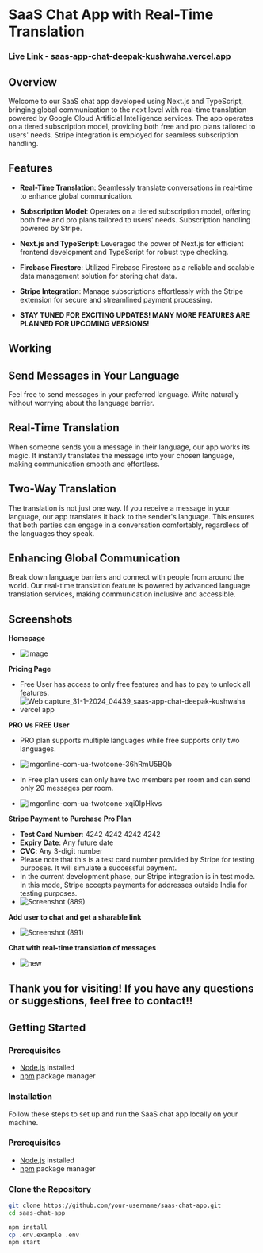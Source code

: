 # SaaS Chat App with Real-Time Translation
### Live Link - [saas-app-chat-deepak-kushwaha.vercel.app](https://saas-app-chat-deepak-kushwaha.vercel.app/)

## Overview

Welcome to our SaaS chat app developed using Next.js and TypeScript, bringing global communication to the next level with real-time translation powered by Google Cloud Artificial Intelligence services. The app operates on a tiered subscription model, providing both free and pro plans tailored to users' needs. Stripe integration is employed for seamless subscription handling.

## Features

- **Real-Time Translation**: Seamlessly translate conversations in real-time to enhance global communication.

- **Subscription Model**: Operates on a tiered subscription model, offering both free and pro plans tailored to users' needs. Subscription handling powered by Stripe.

- **Next.js and TypeScript**: Leveraged the power of Next.js for efficient frontend development and TypeScript for robust type checking.

- **Firebase Firestore**: Utilized Firebase Firestore as a reliable and scalable data management solution for storing chat data.

- **Stripe Integration**: Manage subscriptions effortlessly with the Stripe extension for secure and streamlined payment processing.
- **STAY TUNED FOR EXCITING UPDATES! MANY MORE FEATURES ARE PLANNED FOR UPCOMING VERSIONS!**

## Working  

## Send Messages in Your Language

Feel free to send messages in your preferred language. Write naturally without worrying about the language barrier.

## Real-Time Translation

When someone sends you a message in their language, our app works its magic. It instantly translates the message into your chosen language, making communication smooth and effortless.

## Two-Way Translation

The translation is not just one way. If you receive a message in your language, our app translates it back to the sender's language. This ensures that both parties can engage in a conversation comfortably, regardless of the languages they speak.

## Enhancing Global Communication

Break down language barriers and connect with people from around the world. Our real-time translation feature is powered by advanced language translation services, making communication inclusive and accessible.

## Screenshots
**Homepage**
- ![image](https://github.com/deepak814795/saas-app-chat/assets/91387970/b2b8fb7c-15f5-411a-bdba-a7d26ac008ff)

**Pricing Page**
- Free User has access to only free features and has to pay to unlock all features.
- ![Web capture_31-1-2024_04439_saas-app-chat-deepak-kushwaha vercel app](https://github.com/deepak814795/saas-app-chat/assets/91387970/020aa31d-56dd-471a-bdb0-77e16f82c3e1)

**PRO Vs FREE User**
- PRO plan supports multiple languages while free supports only two languages.
- ![imgonline-com-ua-twotoone-36hRmU5BQb](https://github.com/deepak814795/saas-app-chat/assets/91387970/098d7ccf-7a3a-432b-a429-77dce05c26c5)

- In Free plan users can only have two members per room and can send only 20 messages per room.
- ![imgonline-com-ua-twotoone-xqi0IpHkvs](https://github.com/deepak814795/saas-app-chat/assets/91387970/f9528847-90cc-454b-8d31-c6e3e5db53f6)

**Stripe Payment to Purchase Pro Plan**
- **Test Card Number**: 4242 4242 4242 4242
- **Expiry Date**: Any future date
- **CVC**: Any 3-digit number
- Please note that this is a test card number provided by Stripe for testing purposes. It will simulate a successful payment.
- In the current development phase, our Stripe integration is in test mode. In this mode, Stripe accepts payments for addresses outside India for testing purposes.
- ![Screenshot (889)](https://github.com/deepak814795/saas-app-chat/assets/91387970/2fe99f24-8b22-44d1-bcae-c41b27108048)

**Add user to chat and get a sharable link**
- ![Screenshot (891)](https://github.com/deepak814795/saas-app-chat/assets/91387970/45716422-81c2-4a73-a873-f77e9962b910)

**Chat with real-time translation of messages**
- ![new](https://github.com/deepak814795/saas-app-chat/assets/91387970/f79a4569-f964-45ba-9756-adfb5a9301ab)

## Thank you for visiting! If you have any questions or suggestions, feel free to contact!!


## Getting Started

### Prerequisites

- [Node.js](https://nodejs.org/) installed
- [npm](https://www.npmjs.com/) package manager

### Installation

Follow these steps to set up and run the SaaS chat app locally on your machine.

### Prerequisites

- [Node.js](https://nodejs.org/) installed
- [npm](https://www.npmjs.com/) package manager

### Clone the Repository

```bash
git clone https://github.com/your-username/saas-chat-app.git
cd saas-chat-app

npm install
cp .env.example .env
npm start
